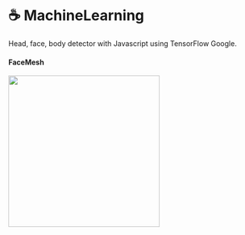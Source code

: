 # ☕️ MachineLearning
Head, face, body detector with Javascript using TensorFlow Google.

#### FaceMesh
<img width="300" src="https://github.com/JuanseMastrangelo/MachineLearning/blob/main/demos/faceMesh.gif">
